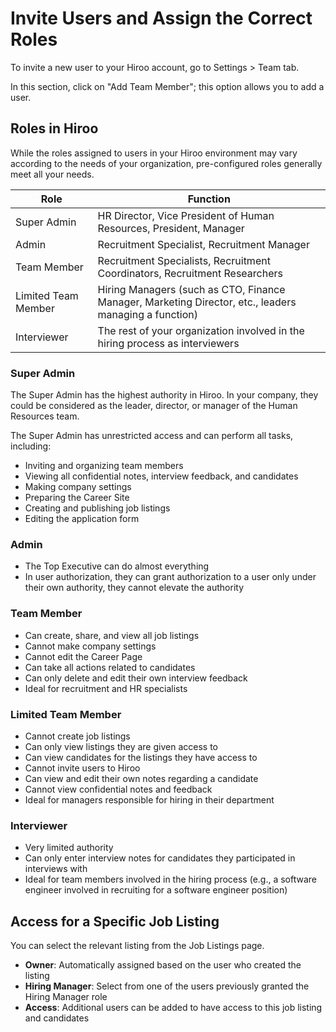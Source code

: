# Invite Users and Assign the Correct Roles

To invite a new user to your Hiroo account, go to Settings > Team tab.

In this section, click on "Add Team Member"; this option allows you to add a user.

## Roles in Hiroo

While the roles assigned to users in your Hiroo environment may vary according to the needs of your organization, pre-configured roles generally meet all your needs.

| Role | Function |
|------|----------|
| Super Admin | HR Director, Vice President of Human Resources, President, Manager |
| Admin | Recruitment Specialist, Recruitment Manager |
| Team Member | Recruitment Specialists, Recruitment Coordinators, Recruitment Researchers |
| Limited Team Member | Hiring Managers (such as CTO, Finance Manager, Marketing Director, etc., leaders managing a function) |
| Interviewer | The rest of your organization involved in the hiring process as interviewers |

### Super Admin

The Super Admin has the highest authority in Hiroo. In your company, they could be considered as the leader, director, or manager of the Human Resources team.

The Super Admin has unrestricted access and can perform all tasks, including:
- Inviting and organizing team members
- Viewing all confidential notes, interview feedback, and candidates
- Making company settings
- Preparing the Career Site
- Creating and publishing job listings
- Editing the application form

### Admin

- The Top Executive can do almost everything
- In user authorization, they can grant authorization to a user only under their own authority, they cannot elevate the authority

### Team Member

- Can create, share, and view all job listings
- Cannot make company settings
- Cannot edit the Career Page
- Can take all actions related to candidates
- Can only delete and edit their own interview feedback
- Ideal for recruitment and HR specialists

### Limited Team Member

- Cannot create job listings
- Can only view listings they are given access to
- Can view candidates for the listings they have access to
- Cannot invite users to Hiroo
- Can view and edit their own notes regarding a candidate
- Cannot view confidential notes and feedback
- Ideal for managers responsible for hiring in their department

### Interviewer

- Very limited authority
- Can only enter interview notes for candidates they participated in interviews with
- Ideal for team members involved in the hiring process (e.g., a software engineer involved in recruiting for a software engineer position)

## Access for a Specific Job Listing

You can select the relevant listing from the Job Listings page.

- **Owner**: Automatically assigned based on the user who created the listing
- **Hiring Manager**: Select from one of the users previously granted the Hiring Manager role
- **Access**: Additional users can be added to have access to this job listing and candidates